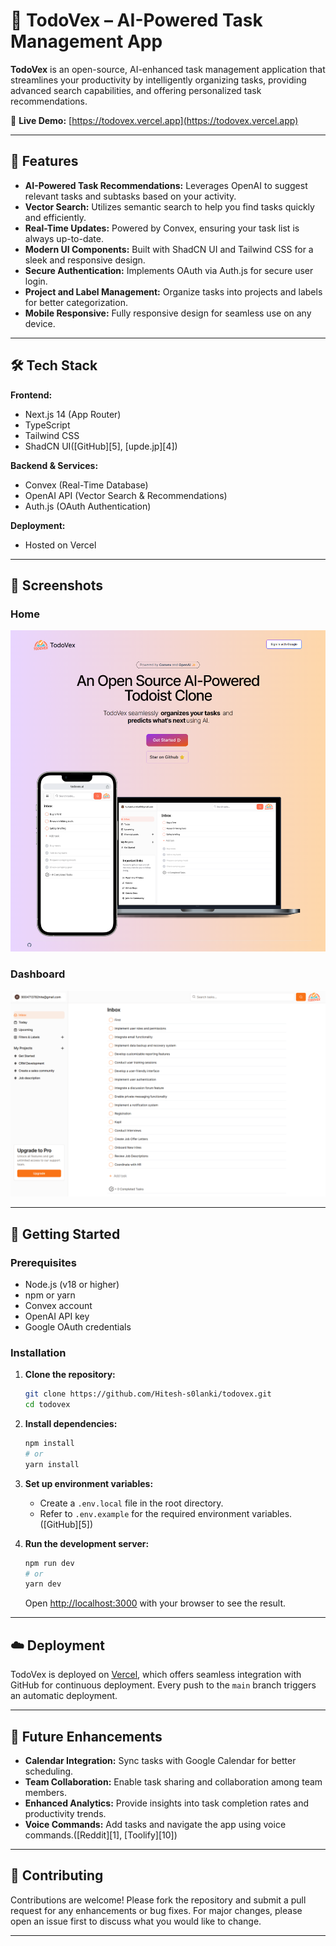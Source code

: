 # 📝 TodoVex – AI-Powered Task Management App

**TodoVex** is an open-source, AI-enhanced task management application that streamlines your productivity by intelligently organizing tasks, providing advanced search capabilities, and offering personalized task recommendations.

🔗 **Live Demo:** [https://todovex.vercel.app](https://todovex.vercel.app)

---

## 🚀 Features

- **AI-Powered Task Recommendations:** Leverages OpenAI to suggest relevant tasks and subtasks based on your activity.
- **Vector Search:** Utilizes semantic search to help you find tasks quickly and efficiently.
- **Real-Time Updates:** Powered by Convex, ensuring your task list is always up-to-date.
- **Modern UI Components:** Built with ShadCN UI and Tailwind CSS for a sleek and responsive design.
- **Secure Authentication:** Implements OAuth via Auth.js for secure user login.
- **Project and Label Management:** Organize tasks into projects and labels for better categorization.
- **Mobile Responsive:** Fully responsive design for seamless use on any device.

---

## 🛠️ Tech Stack

**Frontend:**

- Next.js 14 (App Router)
- TypeScript
- Tailwind CSS
- ShadCN UI([GitHub][5], [upde.jp][4])

**Backend & Services:**

- Convex (Real-Time Database)
- OpenAI API (Vector Search & Recommendations)
- Auth.js (OAuth Authentication)

**Deployment:**

- Hosted on Vercel

---

## 📸 Screenshots

### Home

![Dashboard](images/home.png)

### Dashboard

![Task Recommendations](images/dashboard.png)

---

## 🧰 Getting Started

### Prerequisites

- Node.js (v18 or higher)
- npm or yarn
- Convex account
- OpenAI API key
- Google OAuth credentials

### Installation

1. **Clone the repository:**

   ```bash
   git clone https://github.com/Hitesh-s0lanki/todovex.git
   cd todovex
   ```

2. **Install dependencies:**

   ```bash
   npm install
   # or
   yarn install
   ```

3. **Set up environment variables:**

   - Create a `.env.local` file in the root directory.
   - Refer to `.env.example` for the required environment variables.([GitHub][5])

4. **Run the development server:**

   ```bash
   npm run dev
   # or
   yarn dev
   ```

   Open [http://localhost:3000](http://localhost:3000) with your browser to see the result.

---

## ☁️ Deployment

TodoVex is deployed on [Vercel](https://vercel.com), which offers seamless integration with GitHub for continuous deployment. Every push to the `main` branch triggers an automatic deployment.

---

## 🔮 Future Enhancements

- **Calendar Integration:** Sync tasks with Google Calendar for better scheduling.
- **Team Collaboration:** Enable task sharing and collaboration among team members.
- **Enhanced Analytics:** Provide insights into task completion rates and productivity trends.
- **Voice Commands:** Add tasks and navigate the app using voice commands.([Reddit][1], [Toolify][10])

---

## 🤝 Contributing

Contributions are welcome! Please fork the repository and submit a pull request for any enhancements or bug fixes. For major changes, please open an issue first to discuss what you would like to change.

---
